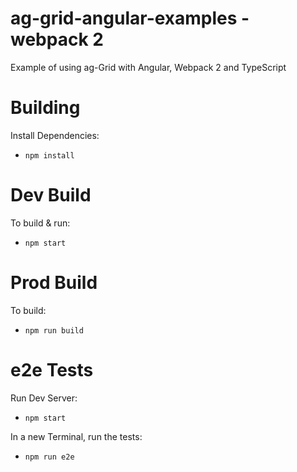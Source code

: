 
ag-grid-angular-examples - webpack 2
==============================

Example of using ag-Grid with Angular, Webpack 2 and TypeScript

Building
========

Install Dependencies:

- `npm install`

Dev Build
=========

To build & run:

- `npm start`

Prod Build
=========

To build:

- `npm run build`

e2e Tests
=========

Run Dev Server:

- `npm start`

In a new Terminal, run the tests:

- `npm run e2e`